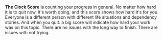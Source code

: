 __The Clock Score__ is counting your progress in general. No matter how hard it is to quit now, it's worth doing, and this score shows how hard it's for you. Everyone is a different person with different life situations and dependency stories. And when you quit: a big score will indicate how hard your work was on this topic. There are no issues with the long way to finish. There are issues with not trying.
